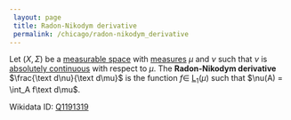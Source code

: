 ```yaml
---
 layout: page
 title: Radon-Nikodym derivative
 permalink: /chicago/radon-nikodym_derivative
---
```

Let $(X,\Sigma)$ be a [measurable space](https://defsmath.github.io/DefsMath/measurable) with [measures](https://defsmath.github.io/DefsMath/measure_space) $\mu$ and $\nu$ such that $\nu$ is [absolutely continuous](https://defsmath.github.io/DefsMath/absolute_continuity_of_measure) with respect to $\mu$. The **Radon-Nikodym derivative** $\frac{\text d\nu}{\text d\mu}$ is the function $f \in$ [L](https://defsmath.github.io/DefsMath/Lp_space)$_1(\mu)$ such that $\nu(A) = \int_A f\text d\mu$.

Wikidata ID: [Q1191319](https://www.wikidata.org/wiki/Q1191319)